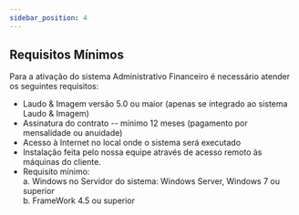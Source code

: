 ```yaml
---
sidebar_position: 4
---
```


## Requisitos Mínimos

Para a ativação do sistema Administrativo Financeiro é necessário
atender os seguintes requisitos:

-   Laudo & Imagem versão 5.0 ou maior (apenas se integrado ao sistema
    Laudo & Imagem)
-   Assinatura do contrato -- mínimo 12 meses (pagamento por mensalidade
    ou anuidade)
-   Acesso à Internet no local onde o sistema será executado
-   Instalação feita pelo nossa equipe através de acesso remoto às
    máquinas do cliente.
-   Requisito mínimo:  
    a.  Windows no Servidor do sistema: Windows Server, Windows 7 ou superior  
    b.  FrameWork 4.5 ou superior
